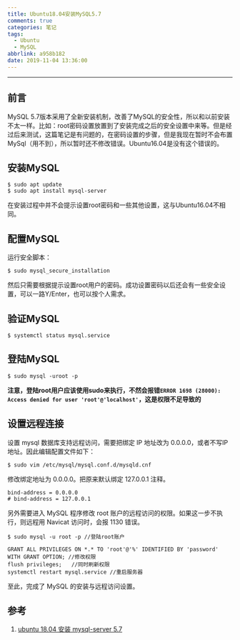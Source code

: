 ```yaml
---
title: Ubuntu18.04安装MySQL5.7
comments: true
categories: 笔记
tags:
  - Ubuntu
  - MySQL
abbrlink: a958b182
date: 2019-11-04 13:36:00
---
```


---

## 前言

MySQL 5.7版本采用了全新安装机制，改善了MySQL的安全性，所以和以前安装不太一样。比如：root密码设置放置到了安装完成之后的安全设置中来等。但是经过后来测试，这篇笔记是有问题的，在密码设置的步骤，但是我现在暂时不会布置MySql（用不到），所以暂时还不修改错误。Ubuntu16.04是没有这个错误的。

## 安装MySQL

```
$ sudo apt update
$ sudo apt install mysql-server
```
在安装过程中并不会提示设置root密码和一些其他设置，这与Ubuntu16.04不相同。

## 配置MySQL

运行安全脚本：

```
$ sudo mysql_secure_installation
```
然后只需要根据提示设置root用户的密码。成功设置密码以后还会有一些安全设置，可以一路Y/Enter，也可以按个人需求。

## 验证MySQL

```
$ systemctl status mysql.service
```
## 登陆MySQL 

```
$ sudo mysql -uroot -p
```
**注意，登陆root用户应该使用sudo来执行，不然会报错`ERROR 1698 (28000): Access denied for user 'root'@'localhost'`，这是权限不足导致的**

## 设置远程连接

设置 mysql 数据库支持远程访问，需要把绑定 IP 地址改为 0.0.0.0，或者不写IP地址。因此编辑配置文件如下：

```
$ sudo vim /etc/mysql/mysql.conf.d/mysqld.cnf
```
修改绑定地址为 0.0.0.0。把原来默认绑定 127.0.0.1 注释。

```
bind-address = 0.0.0.0
# bind-address = 127.0.0.1
```
另外需要进入 MySQL 程序修改 root 账户的远程访问的权限。如果这一步不执行，则远程用 Navicat 访问时，会报 1130 错误。

```
$ sudo mysql -u root -p //登陆root账户

GRANT ALL PRIVILEGES ON *.* TO 'root'@'%' IDENTIFIED BY 'password' WITH GRANT OPTION; //修改权限
flush privileges;	//同时刷新权限
systemctl restart mysql.service	//重启服务器
```
至此，完成了 MySQL 的安装与远程访问设置。

## 参考

1. [ubuntu 18.04 安装 mysql-server 5.7](https://wangxin1248.github.io/linux/2018/07/ubuntu18.04-install-mysqlserver.html)